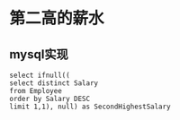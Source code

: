 # 第二高的薪水

## mysql实现

```
select ifnull((
select distinct Salary
from Employee
order by Salary DESC
limit 1,1), null) as SecondHighestSalary
```
